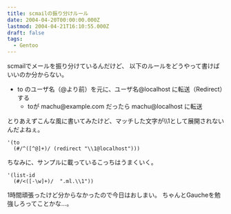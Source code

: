 ```yaml
---
title: scmailの振り分けルール
date: 2004-04-20T00:00:00.000Z
lastmod: 2004-04-21T16:10:55.000Z
draft: false
tags:
  - Gentoo
---
```


scmailでメールを振り分けているんだけど、 以下のルールをどうやって書けばいいのか分からない。

* to のユーザ名（@より前）を元に、ユーザ名@localhost に転送（Redirect）する
  * toが machu\@example.com だったら machu\@localhost に転送

とりあえずこんな風に書いてみたけど、マッチした文字が\\\1として展開されないんだよねぇ。

```
'(to
  (#/^([^@]+)/ (redirect "\\1@localhost")))
```

ちなみに、サンプルに載っているこっちはうまくいく。

```
'(list-id
  (#/<([-\w]+)/  ".ml.\\1"))
```

1時間頑張ったけど分からなかったので今日はおしまい。 ちゃんとGaucheを勉強しろってことかな…。
